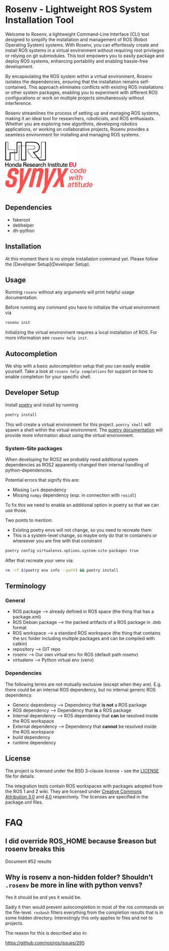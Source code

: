 # Rosenv - Lightweight ROS System Installation Tool

Welcome to Rosenv, a lightweight Command-Line Interface (CLI) tool designed to
simplify the installation and management of ROS (Robot Operating System)
systems. With Rosenv, you can effortlessly create and install ROS systems in a
virtual environment without requiring root privileges or relying on git
submodules. This tool empowers you to easily package and deploy ROS systems,
enhancing portability and enabling hassle-free development.

By encapsulating the ROS system within a virtual environment, Rosenv isolates
the dependencies, ensuring that the installation remains self-contained. This
approach eliminates conflicts with existing ROS installations or other system
packages, enabling you to experiment with different ROS configurations or work
on multiple projects simultaneously without interference.

Rosenv streamlines the process of setting up and managing ROS systems, making it
an ideal tool for researchers, roboticists, and ROS enthusiasts. Whether you are
exploring new algorithms, developing robotics applications, or working on
collaborative projects, Rosenv provides a seamless environment for installing
and managing ROS systems.

[<img height="80px" src="assets/hri.png"/>](https://honda-ri.de)
[<img height="80px" src="assets/synyx.png"/>](https://synyx.de)

## Dependencies

- fakeroot
- debhelper
- dh-python

## Installation

At this moment there is no simple installation command yet.
Please follow the [Developer Setup](Developer Setup).

## Usage

Running `rosenv` without any arguments will print helpful usage documentation.

Before running any command you have to initialize the virtual environment via

```bash
rosenv init
```

Initializing the virtual environment requires a local installation of ROS.
For more information see `rosenv help init`.

## Autocompletion

We ship with a basic autocompletion setup that you can easily enable yourself.
Take a look at `rosenv help completions` for support on how to enable completion
for your specific shell.

## Developer Setup

Install [poetry](https://python-poetry.org/docs/) and install by running

```bash
poetry install
```

This will create a virtual environment for this project.
`poetry shell` will spawn a shell within the virtual environment.
The [poetry documentation](https://python-poetry.org/docs/basic-usage/#using-your-virtual-environment)
will provide more information about using the virtual environment.

### System-Site packages

When developing for ROS2 we probably need additional system dependencies as ROS2
apparently changed their internal handling of python-dependencies.

Potential errors that signify this are:

- Missing `lark` dependency
- Missing `numpy` dependency (esp. in connection with `rosidl`)

To fix this we need to enable an additional option in poetry so that we can use
those.

Two points to mention:

- Existing poetry envs will not change, so you need to recreate them
- This is a system-level change, so maybe only do that in containers or
    whereever you are fine with that constraint

```bash
poetry config virtualenvs.options.system-site-packages true
```

After that recreate your venv via:

```bash
rm -rf $(poetry env info --path) && poetry install
```

## Terminology

### General

- ROS package --> already defined in ROS space (the thing that has a package.xml)
- ROS Debian package --> the packed artifacts of a ROS package in .deb format
- ROS workspace --> a standard ROS workspace (the thing that contains the src
    folder including multiple packages and can be compiled with catkin)
- repository --> GIT repo
- rosenv --> Our own virtual env for ROS (default path rosenv)
- virtualenv --> Python virtual env (venv)

### Dependencies

The following terms are not mutually exclusive (except when they are). E.g.
there could be an internal ROS dependency, but no internal generic ROS dependency.

- Generic dependency --> Dependency that **is not** a ROS package
- ROS dependency --> Dependency that **is** a ROS package
- Internal dependency --> ROS dependency that **can** be resolved inside the
    ROS workspace
- External dependency --> Dependency that **cannot** be resolved inside the
    ROS workspace
- build dependency
- runtime dependency

## License
The project is licensed under the BSD 3-clause license - see the [LICENSE](LICENSE)
file for details.

The integration tests contain ROS workspaces with packages adopted from the ROS 1
and 2 wiki. They are licensed under [Creative Commons Attribution
3.0](https://creativecommons.org/licenses/by/3.0) and
[4.0](https://creativecommons.org/licenses/by/4.0) respectively. The licenses
are specified in the package.xml files.

# FAQ

## I did override ROS_HOME because $reason but rosenv breaks this

Document #52 results

## Why is rosenv a non-hidden folder? Shouldn't `.rosenv` be more in line with python venvs?

Yes it should be and yes it would be.

Sadly it then would prevent autocompletion in most of the ros commands on the
file-level. `rosbash` filters everything from the completion results that is in
some hidden directory. Interestingly this only applies to files and not to
projects.

The reason for this is described also in:

<https://github.com/ros/ros/issues/295>
